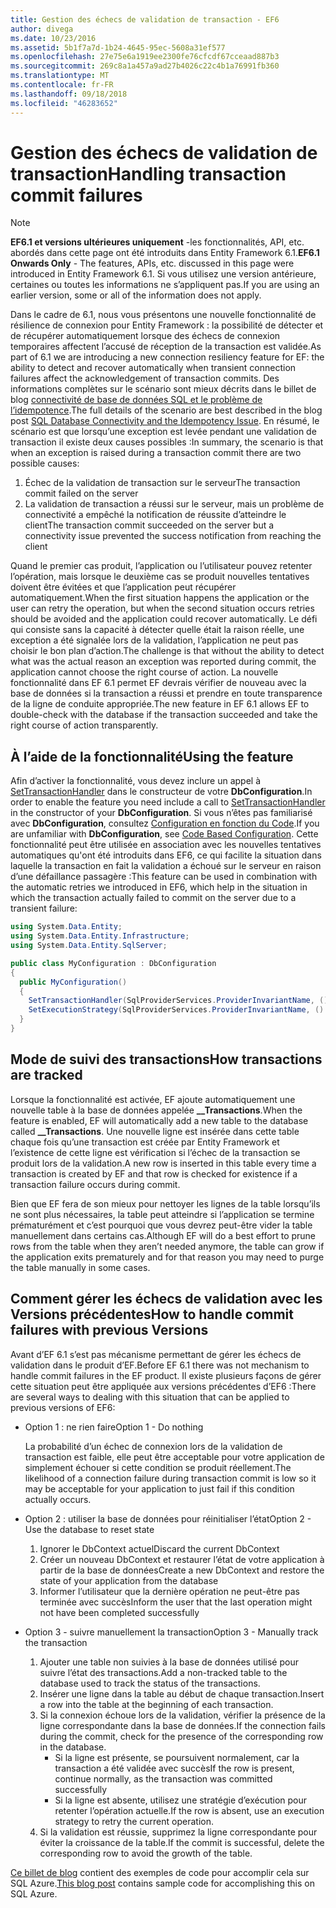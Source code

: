 ```yaml
---
title: Gestion des échecs de validation de transaction - EF6
author: divega
ms.date: 10/23/2016
ms.assetid: 5b1f7a7d-1b24-4645-95ec-5608a31ef577
ms.openlocfilehash: 27e75e6a1919ee2300fe76cfcdf67cceaad887b3
ms.sourcegitcommit: 269c8a1a457a9ad27b4026c22c4b1a76991fb360
ms.translationtype: MT
ms.contentlocale: fr-FR
ms.lasthandoff: 09/18/2018
ms.locfileid: "46283652"
---
```

# <a name="handling-transaction-commit-failures"></a><span data-ttu-id="1bdc6-102">Gestion des échecs de validation de transaction</span><span class="sxs-lookup"><span data-stu-id="1bdc6-102">Handling transaction commit failures</span></span>
> [!NOTE]
> <span data-ttu-id="1bdc6-103">**EF6.1 et versions ultérieures uniquement** -les fonctionnalités, API, etc. abordés dans cette page ont été introduits dans Entity Framework 6.1.</span><span class="sxs-lookup"><span data-stu-id="1bdc6-103">**EF6.1 Onwards Only** - The features, APIs, etc. discussed in this page were introduced in Entity Framework 6.1.</span></span> <span data-ttu-id="1bdc6-104">Si vous utilisez une version antérieure, certaines ou toutes les informations ne s’appliquent pas.</span><span class="sxs-lookup"><span data-stu-id="1bdc6-104">If you are using an earlier version, some or all of the information does not apply.</span></span>  

<span data-ttu-id="1bdc6-105">Dans le cadre de 6.1, nous vous présentons une nouvelle fonctionnalité de résilience de connexion pour Entity Framework : la possibilité de détecter et de récupérer automatiquement lorsque des échecs de connexion temporaires affectent l’accusé de réception de la transaction est validée.</span><span class="sxs-lookup"><span data-stu-id="1bdc6-105">As part of 6.1 we are introducing a new connection resiliency feature for EF: the ability to detect and recover automatically when transient connection failures affect the acknowledgement of transaction commits.</span></span> <span data-ttu-id="1bdc6-106">Des informations complètes sur le scénario sont mieux décrits dans le billet de blog [connectivité de base de données SQL et le problème de l’idempotence](https://blogs.msdn.com/b/adonet/archive/2013/03/11/sql-database-connectivity-and-the-idempotency-issue.aspx).</span><span class="sxs-lookup"><span data-stu-id="1bdc6-106">The full details of the scenario are best described in the blog post [SQL Database Connectivity and the Idempotency Issue](https://blogs.msdn.com/b/adonet/archive/2013/03/11/sql-database-connectivity-and-the-idempotency-issue.aspx).</span></span>  <span data-ttu-id="1bdc6-107">En résumé, le scénario est que lorsqu’une exception est levée pendant une validation de transaction il existe deux causes possibles :</span><span class="sxs-lookup"><span data-stu-id="1bdc6-107">In summary, the scenario is that when an exception is raised during a transaction commit there are two possible causes:</span></span>  

1. <span data-ttu-id="1bdc6-108">Échec de la validation de transaction sur le serveur</span><span class="sxs-lookup"><span data-stu-id="1bdc6-108">The transaction commit failed on the server</span></span>
2. <span data-ttu-id="1bdc6-109">La validation de transaction a réussi sur le serveur, mais un problème de connectivité a empêché la notification de réussite d’atteindre le client</span><span class="sxs-lookup"><span data-stu-id="1bdc6-109">The transaction commit succeeded on the server but a connectivity issue prevented the success notification from reaching the client</span></span>  

<span data-ttu-id="1bdc6-110">Quand le premier cas produit, l’application ou l’utilisateur pouvez retenter l’opération, mais lorsque le deuxième cas se produit nouvelles tentatives doivent être évitées et que l’application peut récupérer automatiquement.</span><span class="sxs-lookup"><span data-stu-id="1bdc6-110">When the first situation happens the application or the user can retry the operation, but when the second situation occurs retries should be avoided and the application could recover automatically.</span></span> <span data-ttu-id="1bdc6-111">Le défi qui consiste sans la capacité à détecter quelle était la raison réelle, une exception a été signalée lors de la validation, l’application ne peut pas choisir le bon plan d’action.</span><span class="sxs-lookup"><span data-stu-id="1bdc6-111">The challenge is that without the ability to detect what was the actual reason an exception was reported during commit, the application cannot choose the right course of action.</span></span> <span data-ttu-id="1bdc6-112">La nouvelle fonctionnalité dans EF 6.1 permet EF devrais vérifier de nouveau avec la base de données si la transaction a réussi et prendre en toute transparence de la ligne de conduite appropriée.</span><span class="sxs-lookup"><span data-stu-id="1bdc6-112">The new feature in EF 6.1 allows EF to double-check with the database if the transaction succeeded and take the right course of action transparently.</span></span>  

## <a name="using-the-feature"></a><span data-ttu-id="1bdc6-113">À l’aide de la fonctionnalité</span><span class="sxs-lookup"><span data-stu-id="1bdc6-113">Using the feature</span></span>  

<span data-ttu-id="1bdc6-114">Afin d’activer la fonctionnalité, vous devez inclure un appel à [SetTransactionHandler](https://msdn.microsoft.com/library/system.data.entity.dbconfiguration.setdefaulttransactionhandler.aspx) dans le constructeur de votre **DbConfiguration**.</span><span class="sxs-lookup"><span data-stu-id="1bdc6-114">In order to enable the feature you need include a call to [SetTransactionHandler](https://msdn.microsoft.com/library/system.data.entity.dbconfiguration.setdefaulttransactionhandler.aspx) in the constructor of your **DbConfiguration**.</span></span> <span data-ttu-id="1bdc6-115">Si vous n’êtes pas familiarisé avec **DbConfiguration**, consultez [Configuration en fonction du Code](~/ef6/fundamentals/configuring/code-based.md).</span><span class="sxs-lookup"><span data-stu-id="1bdc6-115">If you are unfamiliar with **DbConfiguration**, see [Code Based Configuration](~/ef6/fundamentals/configuring/code-based.md).</span></span> <span data-ttu-id="1bdc6-116">Cette fonctionnalité peut être utilisée en association avec les nouvelles tentatives automatiques qu'ont été introduits dans EF6, ce qui facilite la situation dans laquelle la transaction en fait la validation a échoué sur le serveur en raison d’une défaillance passagère :</span><span class="sxs-lookup"><span data-stu-id="1bdc6-116">This feature can be used in combination with the automatic retries we introduced in EF6, which help in the situation in which the transaction actually failed to commit on the server due to a transient failure:</span></span>  

``` csharp
using System.Data.Entity;
using System.Data.Entity.Infrastructure;
using System.Data.Entity.SqlServer;

public class MyConfiguration : DbConfiguration  
{
  public MyConfiguration()  
  {  
    SetTransactionHandler(SqlProviderServices.ProviderInvariantName, () => new CommitFailureHandler());  
    SetExecutionStrategy(SqlProviderServices.ProviderInvariantName, () => new SqlAzureExecutionStrategy());  
  }  
}
```  

## <a name="how-transactions-are-tracked"></a><span data-ttu-id="1bdc6-117">Mode de suivi des transactions</span><span class="sxs-lookup"><span data-stu-id="1bdc6-117">How transactions are tracked</span></span>  

<span data-ttu-id="1bdc6-118">Lorsque la fonctionnalité est activée, EF ajoute automatiquement une nouvelle table à la base de données appelée **__Transactions**.</span><span class="sxs-lookup"><span data-stu-id="1bdc6-118">When the feature is enabled, EF will automatically add a new table to the database called **__Transactions**.</span></span> <span data-ttu-id="1bdc6-119">Une nouvelle ligne est insérée dans cette table chaque fois qu’une transaction est créée par Entity Framework et l’existence de cette ligne est vérification si l’échec de la transaction se produit lors de la validation.</span><span class="sxs-lookup"><span data-stu-id="1bdc6-119">A new row is inserted in this table every time a transaction is created by EF and that row is checked for existence if a transaction failure occurs during commit.</span></span>  

<span data-ttu-id="1bdc6-120">Bien que EF fera de son mieux pour nettoyer les lignes de la table lorsqu’ils ne sont plus nécessaires, la table peut atteindre si l’application se termine prématurément et c’est pourquoi que vous devrez peut-être vider la table manuellement dans certains cas.</span><span class="sxs-lookup"><span data-stu-id="1bdc6-120">Although EF will do a best effort to prune rows from the table when they aren’t needed anymore, the table can grow if the application exits prematurely and for that reason you may need to purge the table manually in some cases.</span></span>  

## <a name="how-to-handle-commit-failures-with-previous-versions"></a><span data-ttu-id="1bdc6-121">Comment gérer les échecs de validation avec les Versions précédentes</span><span class="sxs-lookup"><span data-stu-id="1bdc6-121">How to handle commit failures with previous Versions</span></span>

<span data-ttu-id="1bdc6-122">Avant d’EF 6.1 s’est pas mécanisme permettant de gérer les échecs de validation dans le produit d’EF.</span><span class="sxs-lookup"><span data-stu-id="1bdc6-122">Before EF 6.1 there was not mechanism to handle commit failures in the EF product.</span></span> <span data-ttu-id="1bdc6-123">Il existe plusieurs façons de gérer cette situation peut être appliquée aux versions précédentes d’EF6 :</span><span class="sxs-lookup"><span data-stu-id="1bdc6-123">There are several ways to dealing with this situation that can be applied to previous versions of EF6:</span></span>  

* <span data-ttu-id="1bdc6-124">Option 1 : ne rien faire</span><span class="sxs-lookup"><span data-stu-id="1bdc6-124">Option 1 - Do nothing</span></span>  

  <span data-ttu-id="1bdc6-125">La probabilité d’un échec de connexion lors de la validation de transaction est faible, elle peut être acceptable pour votre application de simplement échouer si cette condition se produit réellement.</span><span class="sxs-lookup"><span data-stu-id="1bdc6-125">The likelihood of a connection failure during transaction commit is low so it may be acceptable for your application to just fail if this condition actually occurs.</span></span>  

* <span data-ttu-id="1bdc6-126">Option 2 : utiliser la base de données pour réinitialiser l’état</span><span class="sxs-lookup"><span data-stu-id="1bdc6-126">Option 2 - Use the database to reset state</span></span>  

  1. <span data-ttu-id="1bdc6-127">Ignorer le DbContext actuel</span><span class="sxs-lookup"><span data-stu-id="1bdc6-127">Discard the current DbContext</span></span>  
  2. <span data-ttu-id="1bdc6-128">Créer un nouveau DbContext et restaurer l’état de votre application à partir de la base de données</span><span class="sxs-lookup"><span data-stu-id="1bdc6-128">Create a new DbContext and restore the state of your application from the database</span></span>  
  3. <span data-ttu-id="1bdc6-129">Informer l’utilisateur que la dernière opération ne peut-être pas terminée avec succès</span><span class="sxs-lookup"><span data-stu-id="1bdc6-129">Inform the user that the last operation might not have been completed successfully</span></span>  

* <span data-ttu-id="1bdc6-130">Option 3 - suivre manuellement la transaction</span><span class="sxs-lookup"><span data-stu-id="1bdc6-130">Option 3 - Manually track the transaction</span></span>  

  1. <span data-ttu-id="1bdc6-131">Ajouter une table non suivies à la base de données utilisé pour suivre l’état des transactions.</span><span class="sxs-lookup"><span data-stu-id="1bdc6-131">Add a non-tracked table to the database used to track the status of the transactions.</span></span>  
  2. <span data-ttu-id="1bdc6-132">Insérer une ligne dans la table au début de chaque transaction.</span><span class="sxs-lookup"><span data-stu-id="1bdc6-132">Insert a row into the table at the beginning of each transaction.</span></span>  
  3. <span data-ttu-id="1bdc6-133">Si la connexion échoue lors de la validation, vérifier la présence de la ligne correspondante dans la base de données.</span><span class="sxs-lookup"><span data-stu-id="1bdc6-133">If the connection fails during the commit, check for the presence of the corresponding row in the database.</span></span>  
     - <span data-ttu-id="1bdc6-134">Si la ligne est présente, se poursuivent normalement, car la transaction a été validée avec succès</span><span class="sxs-lookup"><span data-stu-id="1bdc6-134">If the row is present, continue normally, as the transaction was committed successfully</span></span>  
     - <span data-ttu-id="1bdc6-135">Si la ligne est absente, utilisez une stratégie d’exécution pour retenter l’opération actuelle.</span><span class="sxs-lookup"><span data-stu-id="1bdc6-135">If the row is absent, use an execution strategy to retry the current operation.</span></span>  
  4. <span data-ttu-id="1bdc6-136">Si la validation est réussie, supprimez la ligne correspondante pour éviter la croissance de la table.</span><span class="sxs-lookup"><span data-stu-id="1bdc6-136">If the commit is successful, delete the corresponding row to avoid the growth of the table.</span></span>  

<span data-ttu-id="1bdc6-137">[Ce billet de blog](https://blogs.msdn.com/b/adonet/archive/2013/03/11/sql-database-connectivity-and-the-idempotency-issue.aspx) contient des exemples de code pour accomplir cela sur SQL Azure.</span><span class="sxs-lookup"><span data-stu-id="1bdc6-137">[This blog post](https://blogs.msdn.com/b/adonet/archive/2013/03/11/sql-database-connectivity-and-the-idempotency-issue.aspx) contains sample code for accomplishing this on SQL Azure.</span></span>  
